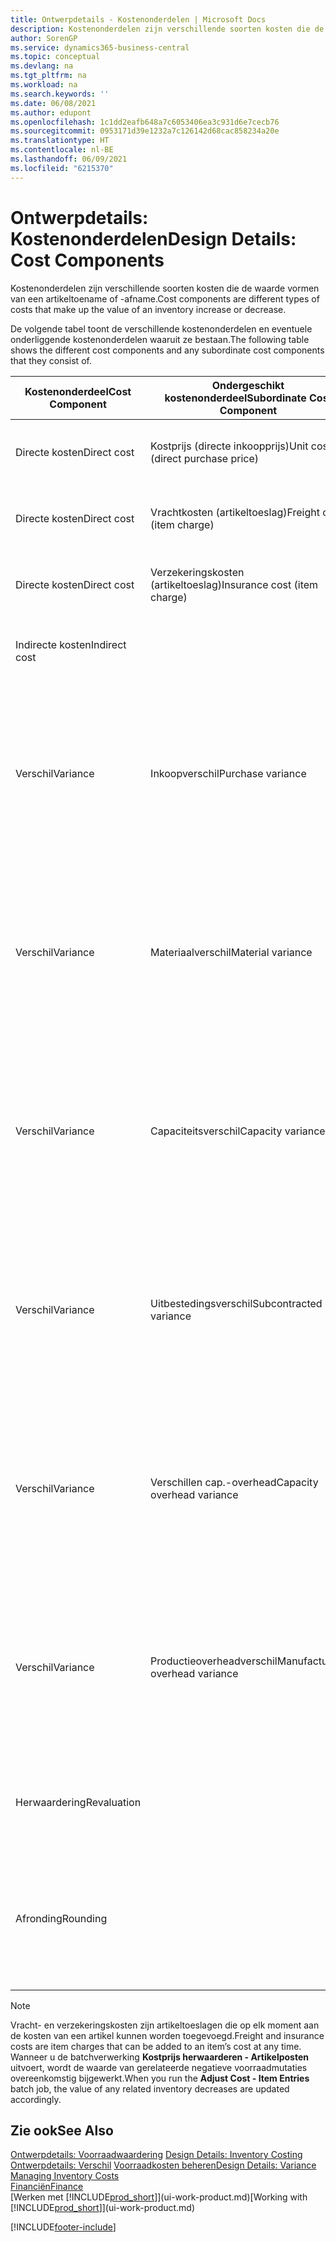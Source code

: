 ```yaml
---
title: Ontwerpdetails - Kostenonderdelen | Microsoft Docs
description: Kostenonderdelen zijn verschillende soorten kosten die de waarde vormen van een artikeltoename of -afname.
author: SorenGP
ms.service: dynamics365-business-central
ms.topic: conceptual
ms.devlang: na
ms.tgt_pltfrm: na
ms.workload: na
ms.search.keywords: ''
ms.date: 06/08/2021
ms.author: edupont
ms.openlocfilehash: 1c1dd2eafb648a7c6053406ea3c931d6e7cecb76
ms.sourcegitcommit: 0953171d39e1232a7c126142d68cac858234a20e
ms.translationtype: HT
ms.contentlocale: nl-BE
ms.lasthandoff: 06/09/2021
ms.locfileid: "6215370"
---
```

# <a name="design-details-cost-components"></a><span data-ttu-id="fa612-103">Ontwerpdetails: Kostenonderdelen</span><span class="sxs-lookup"><span data-stu-id="fa612-103">Design Details: Cost Components</span></span>
<span data-ttu-id="fa612-104">Kostenonderdelen zijn verschillende soorten kosten die de waarde vormen van een artikeltoename of -afname.</span><span class="sxs-lookup"><span data-stu-id="fa612-104">Cost components are different types of costs that make up the value of an inventory increase or decrease.</span></span>  

 <span data-ttu-id="fa612-105">De volgende tabel toont de verschillende kostenonderdelen en eventuele onderliggende kostenonderdelen waaruit ze bestaan.</span><span class="sxs-lookup"><span data-stu-id="fa612-105">The following table shows the different cost components and any subordinate cost components that they consist of.</span></span>  

|<span data-ttu-id="fa612-106">Kostenonderdeel</span><span class="sxs-lookup"><span data-stu-id="fa612-106">Cost Component</span></span>|<span data-ttu-id="fa612-107">Ondergeschikt kostenonderdeel</span><span class="sxs-lookup"><span data-stu-id="fa612-107">Subordinate Cost Component</span></span>|<span data-ttu-id="fa612-108">Description</span><span class="sxs-lookup"><span data-stu-id="fa612-108">Description</span></span>|  
|--------------------|--------------------------------|---------------------------------------|  
|<span data-ttu-id="fa612-109">Directe kosten</span><span class="sxs-lookup"><span data-stu-id="fa612-109">Direct cost</span></span>|<span data-ttu-id="fa612-110">Kostprijs (directe inkoopprijs)</span><span class="sxs-lookup"><span data-stu-id="fa612-110">Unit cost (direct purchase price)</span></span>|<span data-ttu-id="fa612-111">Kosten die kunnen worden herleid tot een kostenobject.</span><span class="sxs-lookup"><span data-stu-id="fa612-111">Cost that can be traced to a cost object.</span></span>|  
|<span data-ttu-id="fa612-112">Directe kosten</span><span class="sxs-lookup"><span data-stu-id="fa612-112">Direct cost</span></span>|<span data-ttu-id="fa612-113">Vrachtkosten (artikeltoeslag)</span><span class="sxs-lookup"><span data-stu-id="fa612-113">Freight cost (item charge)</span></span>|<span data-ttu-id="fa612-114">Kosten die kunnen worden herleid tot een kostenobject.</span><span class="sxs-lookup"><span data-stu-id="fa612-114">Cost that can be traced to a cost object.</span></span>|  
|<span data-ttu-id="fa612-115">Directe kosten</span><span class="sxs-lookup"><span data-stu-id="fa612-115">Direct cost</span></span>|<span data-ttu-id="fa612-116">Verzekeringskosten (artikeltoeslag)</span><span class="sxs-lookup"><span data-stu-id="fa612-116">Insurance cost (item charge)</span></span>|<span data-ttu-id="fa612-117">Kosten die kunnen worden herleid tot een kostenobject.</span><span class="sxs-lookup"><span data-stu-id="fa612-117">Cost that can be traced to a cost object.</span></span>|  
|<span data-ttu-id="fa612-118">Indirecte kosten</span><span class="sxs-lookup"><span data-stu-id="fa612-118">Indirect cost</span></span>||<span data-ttu-id="fa612-119">Kosten die niet kunnen worden herleid tot een kostenobject.</span><span class="sxs-lookup"><span data-stu-id="fa612-119">Cost that cannot be traced to a cost object.</span></span>|  
|<span data-ttu-id="fa612-120">Verschil</span><span class="sxs-lookup"><span data-stu-id="fa612-120">Variance</span></span>|<span data-ttu-id="fa612-121">Inkoopverschil</span><span class="sxs-lookup"><span data-stu-id="fa612-121">Purchase variance</span></span>|<span data-ttu-id="fa612-122">Het verschil tussen werkelijke kosten en de vaste verrekenprijs. Wordt uitsluitend geboekt voor artikelen met de waarderingsmethode **Standaard**.</span><span class="sxs-lookup"><span data-stu-id="fa612-122">The difference between actual and standard costs, which is only posted for items using the **Standard** costing method.</span></span>|  
|<span data-ttu-id="fa612-123">Verschil</span><span class="sxs-lookup"><span data-stu-id="fa612-123">Variance</span></span>|<span data-ttu-id="fa612-124">Materiaalverschil</span><span class="sxs-lookup"><span data-stu-id="fa612-124">Material variance</span></span>|<span data-ttu-id="fa612-125">Het verschil tussen werkelijke kosten en de vaste verrekenprijs. Wordt uitsluitend geboekt voor artikelen met de waarderingsmethode **Standaard**.</span><span class="sxs-lookup"><span data-stu-id="fa612-125">The difference between actual and standard costs, which is only posted for items using the **Standard** costing method.</span></span>|  
|<span data-ttu-id="fa612-126">Verschil</span><span class="sxs-lookup"><span data-stu-id="fa612-126">Variance</span></span>|<span data-ttu-id="fa612-127">Capaciteitsverschil</span><span class="sxs-lookup"><span data-stu-id="fa612-127">Capacity variance</span></span>|<span data-ttu-id="fa612-128">Het verschil tussen werkelijke kosten en de vaste verrekenprijs. Wordt uitsluitend geboekt voor artikelen met de waarderingsmethode **Standaard**.</span><span class="sxs-lookup"><span data-stu-id="fa612-128">The difference between actual and standard costs, which is only posted for items using the **Standard** costing method.</span></span>|  
|<span data-ttu-id="fa612-129">Verschil</span><span class="sxs-lookup"><span data-stu-id="fa612-129">Variance</span></span>|<span data-ttu-id="fa612-130">Uitbestedingsverschil</span><span class="sxs-lookup"><span data-stu-id="fa612-130">Subcontracted variance</span></span>|<span data-ttu-id="fa612-131">Het verschil tussen werkelijke kosten en de vaste verrekenprijs. Wordt uitsluitend geboekt voor artikelen met de waarderingsmethode **Standaard**.</span><span class="sxs-lookup"><span data-stu-id="fa612-131">The difference between actual and standard costs, which is only posted for items using the **Standard** costing method.</span></span>|  
|<span data-ttu-id="fa612-132">Verschil</span><span class="sxs-lookup"><span data-stu-id="fa612-132">Variance</span></span>|<span data-ttu-id="fa612-133">Verschillen cap.-overhead</span><span class="sxs-lookup"><span data-stu-id="fa612-133">Capacity overhead variance</span></span>|<span data-ttu-id="fa612-134">Het verschil tussen werkelijke kosten en de vaste verrekenprijs. Wordt uitsluitend geboekt voor artikelen met de waarderingsmethode **Standaard**.</span><span class="sxs-lookup"><span data-stu-id="fa612-134">The difference between actual and standard costs, which is only posted for items using the **Standard** costing method.</span></span>|  
|<span data-ttu-id="fa612-135">Verschil</span><span class="sxs-lookup"><span data-stu-id="fa612-135">Variance</span></span>|<span data-ttu-id="fa612-136">Productieoverheadverschil</span><span class="sxs-lookup"><span data-stu-id="fa612-136">Manufacturing overhead variance</span></span>|<span data-ttu-id="fa612-137">Het verschil tussen werkelijke kosten en de vaste verrekenprijs. Wordt uitsluitend geboekt voor artikelen met de waarderingsmethode **Standaard**.</span><span class="sxs-lookup"><span data-stu-id="fa612-137">The difference between actual and standard costs, which is only posted for items using the **Standard** costing method.</span></span>|  
|<span data-ttu-id="fa612-138">Herwaardering</span><span class="sxs-lookup"><span data-stu-id="fa612-138">Revaluation</span></span>||<span data-ttu-id="fa612-139">Waardevermindering of -vermeerdering van de huidige voorraadwaarde.</span><span class="sxs-lookup"><span data-stu-id="fa612-139">A depreciation or appreciation of the current inventory value.</span></span>|  
|<span data-ttu-id="fa612-140">Afronding</span><span class="sxs-lookup"><span data-stu-id="fa612-140">Rounding</span></span>||<span data-ttu-id="fa612-141">Restwaarden die ontstaan door de manier waarop de waardering van negatieve voorraadmutaties wordt berekend.</span><span class="sxs-lookup"><span data-stu-id="fa612-141">Residuals caused by the way in which valuation of inventory decreases are calculated.</span></span>|  

> [!NOTE]  
>  <span data-ttu-id="fa612-142">Vracht- en verzekeringskosten zijn artikeltoeslagen die op elk moment aan de kosten van een artikel kunnen worden toegevoegd.</span><span class="sxs-lookup"><span data-stu-id="fa612-142">Freight and insurance costs are item charges that can be added to an item’s cost at any time.</span></span> <span data-ttu-id="fa612-143">Wanneer u de batchverwerking **Kostprijs herwaarderen - Artikelposten** uitvoert, wordt de waarde van gerelateerde negatieve voorraadmutaties overeenkomstig bijgewerkt.</span><span class="sxs-lookup"><span data-stu-id="fa612-143">When you run the **Adjust Cost - Item Entries** batch job, the value of any related inventory decreases are updated accordingly.</span></span>  

## <a name="see-also"></a><span data-ttu-id="fa612-144">Zie ook</span><span class="sxs-lookup"><span data-stu-id="fa612-144">See Also</span></span>  
 <span data-ttu-id="fa612-145">[Ontwerpdetails: Voorraadwaardering](design-details-inventory-costing.md) </span><span class="sxs-lookup"><span data-stu-id="fa612-145">[Design Details: Inventory Costing](design-details-inventory-costing.md) </span></span>  
 <span data-ttu-id="fa612-146">[Ontwerpdetails: Verschil](design-details-variance.md) [Voorraadkosten beheren](finance-manage-inventory-costs.md)</span><span class="sxs-lookup"><span data-stu-id="fa612-146">[Design Details: Variance](design-details-variance.md) [Managing Inventory Costs](finance-manage-inventory-costs.md)</span></span>  
 [<span data-ttu-id="fa612-147">Financiën</span><span class="sxs-lookup"><span data-stu-id="fa612-147">Finance</span></span>](finance.md)  
 <span data-ttu-id="fa612-148">[Werken met [!INCLUDE[prod_short](includes/prod_short.md)]](ui-work-product.md)</span><span class="sxs-lookup"><span data-stu-id="fa612-148">[Working with [!INCLUDE[prod_short](includes/prod_short.md)]](ui-work-product.md)</span></span>  


[!INCLUDE[footer-include](includes/footer-banner.md)]